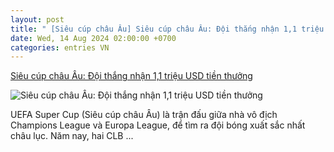 ```yaml
---
layout: post
title: " [Siêu cúp châu Âu] Siêu cúp châu Âu: Đội thắng nhận 1,1 triệu USD tiền thưởng"
date: Wed, 14 Aug 2024 02:00:00 +0700
categories: entries VN
---
```

[Siêu cúp châu Âu: Đội thắng nhận 1,1 triệu USD tiền thưởng](https://www.baodongthap.vn/bong-da/sieu-cup-chau-au-doi-thang-nhan-1-1-trieu-usd-tien-thuong-124753.aspx)

![Siêu cúp châu Âu: Đội thắng nhận 1,1 triệu USD tiền thưởng](https://cdn.baodongthap.vn/resources/newsimg/124753.jpg)

UEFA Super Cup (Siêu cúp châu Âu) là trận đấu giữa nhà vô địch Champions League và Europa League, để tìm ra đội bóng xuất sắc nhất châu lục. Năm nay, hai CLB ...

